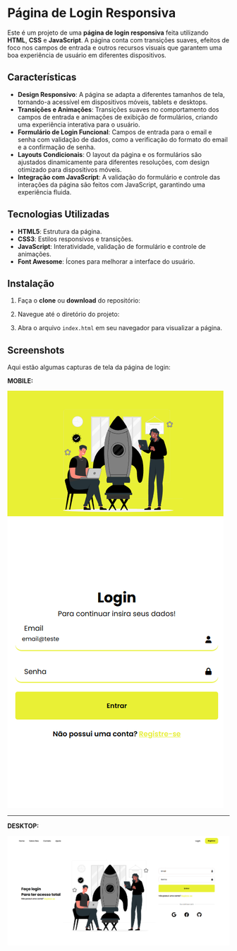 # **Página de Login Responsiva**

Este é um projeto de uma **página de login responsiva** feita utilizando **HTML**, **CSS** e **JavaScript**. A página conta com transições suaves, efeitos de foco nos campos de entrada e outros recursos visuais que garantem uma boa experiência de usuário em diferentes dispositivos.

## **Características**

- **Design Responsivo**: A página se adapta a diferentes tamanhos de tela, tornando-a acessível em dispositivos móveis, tablets e desktops.
- **Transições e Animações**: Transições suaves no comportamento dos campos de entrada e animações de exibição de formulários, criando uma experiência interativa para o usuário.
- **Formulário de Login Funcional**: Campos de entrada para o email e senha com validação de dados, como a verificação do formato do email e a confirmação de senha.
- **Layouts Condicionais**: O layout da página e os formulários são ajustados dinamicamente para diferentes resoluções, com design otimizado para dispositivos móveis.
- **Integração com JavaScript**: A validação do formulário e controle das interações da página são feitos com JavaScript, garantindo uma experiência fluida.

## **Tecnologias Utilizadas**

- **HTML5**: Estrutura da página.
- **CSS3**: Estilos responsivos e transições.
- **JavaScript**: Interatividade, validação de formulário e controle de animações.
- **Font Awesome**: Ícones para melhorar a interface do usuário.

## **Instalação**

1. Faça o **clone** ou **download** do repositório:

2. Navegue até o diretório do projeto:

3. Abra o arquivo `index.html` em seu navegador para visualizar a página.

## **Screenshots**

Aqui estão algumas capturas de tela da página de login:

**MOBILE:**

![Mobile](https://github.com/2daniell/simple-login-page/blob/master/preview/mobile-login.png)

---

**DESKTOP:**

![Desktop](https://github.com/2daniell/simple-login-page/blob/master/preview/login-desktop.png)
